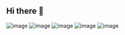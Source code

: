 ## Hi there 👋

<!--
**murielton/Murielton** is a ✨ _special_ ✨ repository because its `README.md` (this file) appears on your GitHub profile.

Here are some ideas to get you started:

-motorista de aplicativos
cursando desenvolvimento de sistemas
amo meus filhos
-

- ⚡ Fun fact: ...
-->
![image](https://github.com/user-attachments/assets/d5e0af22-d225-4032-a08c-6751a2977477)
![image](https://github.com/user-attachments/assets/e785f0c8-20fb-4ea2-9a59-85d7df213624)
![image](https://github.com/user-attachments/assets/4eb66b76-7cfa-486b-ae23-905896cc5d93)
![image](https://github.com/user-attachments/assets/99d4724b-e1ba-424b-9ffb-d4dd91043001)
![image](https://github.com/user-attachments/assets/33fc3b7f-a629-49e3-b5c3-f666b7264bd2)



